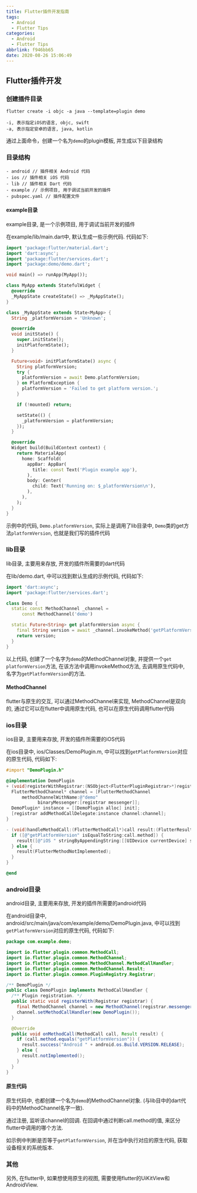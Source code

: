 ```yaml
---
title: Flutter插件开发指南
tags:
  - Android
  - Flutter Tips
categories:
  - Android
  - Flutter Tips
abbrlink: f946bb65
date: 2020-08-26 15:06:49
---
```


## Flutter插件开发

### 创建插件目录

```
flutter create -i objc -a java --template=plugin demo

-i, 表示指定iOS的语言, objc, swift
-a, 表示指定安卓的语言, java, kotlin
```

通过上面命令，创建一个名为`demo`的plugin模板, 并生成以下目录结构

### 目录结构

```
- android // 插件相关 Android 代码
- ios // 插件相关 iOS 代码
- lib // 插件相关 Dart 代码
- example // 示例项目, 用于调试当前开发的插件
- pubspec.yaml // 插件配置文件
```

<!--more-->

#### example目录

example目录, 是一个示例项目, 用于调试当前开发的插件

在example/lib/main.dart中, 默认生成一些示例代码. 代码如下:

```dart
import 'package:flutter/material.dart';
import 'dart:async';
import 'package:flutter/services.dart';
import 'package:demo/demo.dart';

void main() => runApp(MyApp());

class MyApp extends StatefulWidget {
  @override
  _MyAppState createState() => _MyAppState();
}

class _MyAppState extends State<MyApp> {
  String _platformVersion = 'Unknown';

  @override
  void initState() {
    super.initState();
    initPlatformState();
  }

  Future<void> initPlatformState() async {
    String platformVersion;
    try {
      platformVersion = await Demo.platformVersion;
    } on PlatformException {
      platformVersion = 'Failed to get platform version.';
    }

    if (!mounted) return;

    setState(() {
      _platformVersion = platformVersion;
    });
  }

  @override
  Widget build(BuildContext context) {
    return MaterialApp(
      home: Scaffold(
        appBar: AppBar(
          title: const Text('Plugin example app'),
        ),
        body: Center(
          child: Text('Running on: $_platformVersion\n'),
        ),
      ),
    );
  }
}
```

示例中的代码, `Demo.platformVersion`, 实际上是调用了lib目录中, `Demo`类的get方法`platformVersion`, 也就是我们写的插件代码

### lib目录

lib目录, 主要用来存放, 开发的插件所需要的dart代码

在lib/demo.dart, 中可以找到默认生成的示例代码, 代码如下:

```dart
import 'dart:async';
import 'package:flutter/services.dart';

class Demo {
  static const MethodChannel _channel =
      const MethodChannel('demo')

  static Future<String> get platformVersion async {
    final String version = await _channel.invokeMethod('getPlatformVersion');
    return version;
  }
}
```

以上代码, 创建了一个名字为`demo`的MethodChannel对象, 并提供一个`get platformVersion`方法, 在该方法中调用invokeMethod方法, 去调用原生代码中, 名字为`getPlatformVersion`的方法.

#### MethodChannel

flutter与原生的交互, 可以通过MethodChannel来实现, MethodChannel是双向的, 通过它可以在flutter中调用原生代码, 也可以在原生代码调用flutter代码

### ios目录

ios目录, 主要用来存放, 开发的插件所需要的iOS代码

在ios目录中, ios/Classes/DemoPlugin.m, 中可以找到`getPlatformVersion`对应的原生代码, 代码如下:

```objective-c
#import "DemoPlugin.h"

@implementation DemoPlugin
+ (void)registerWithRegistrar:(NSObject<FlutterPluginRegistrar>*)registrar {
  FlutterMethodChannel* channel = [FlutterMethodChannel
      methodChannelWithName:@"demo"
            binaryMessenger:[registrar messenger]];
  DemoPlugin* instance = [[DemoPlugin alloc] init];
  [registrar addMethodCallDelegate:instance channel:channel];
}

- (void)handleMethodCall:(FlutterMethodCall*)call result:(FlutterResult)result {
  if ([@"getPlatformVersion" isEqualToString:call.method]) {
    result([@"iOS " stringByAppendingString:[[UIDevice currentDevice] systemVersion]]);
  } else {
    result(FlutterMethodNotImplemented);
  }
}

@end
```

### android目录

android目录, 主要用来存放, 开发的插件所需要的android代码

在android目录中, android/src/main/java/com/example/demo/DemoPlugin.java, 中可以找到`getPlatformVersion`对应的原生代码, 代码如下:

```java
package com.example.demo;

import io.flutter.plugin.common.MethodCall;
import io.flutter.plugin.common.MethodChannel;
import io.flutter.plugin.common.MethodChannel.MethodCallHandler;
import io.flutter.plugin.common.MethodChannel.Result;
import io.flutter.plugin.common.PluginRegistry.Registrar;

/** DemoPlugin */
public class DemoPlugin implements MethodCallHandler {
  /** Plugin registration. */
  public static void registerWith(Registrar registrar) {
    final MethodChannel channel = new MethodChannel(registrar.messenger(), "demo");
    channel.setMethodCallHandler(new DemoPlugin());
  }

  @Override
  public void onMethodCall(MethodCall call, Result result) {
    if (call.method.equals("getPlatformVersion")) {
      result.success("Android " + android.os.Build.VERSION.RELEASE);
    } else {
      result.notImplemented();
    }
  }
}
```

#### 原生代码

原生代码中, 也都创建一个名为`demo`的MethodChannel对象. (与lib目中的dart代码中的MethodChannel名字一致).

通过注册, 监听该channel的回调. 在回调中通过判断call.method的值, 来区分flutter中调用的哪个方法.

如示例中判断是否等于`getPlatformVersion`, 并在当中执行对应的原生代码, 获取设备相关的系统版本.

### 其他

另外, 在flutter中, 如果想使用原生的视图, 需要使用flutter的UiKitView和AndroidView.